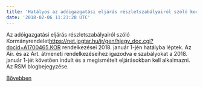 ```yaml
---
title: 'Hatályos az adóigazgatási eljárás részletszabályairól szóló kormányrendelet'
date: '2018-02-06 11:23:28 UTC'
---
```


Az adóigazgatási eljárás részletszabályairól szóló Kormányrendelet<https://net.jogtar.hu/jr/gen/hjegy_doc.cgi?docid=A1700465.KOR> rendelkezései 2018. január 1-jén hatályba léptek. Az Air. és az Art. átmeneti rendelkezéseihez igazodva e szabályokat a 2018. január 1-jét követően indult és a megismételt eljárásokban kell alkalmazni. Az RSM blogbejegyzése.


[Bővebben](http://ift.tt/2EMfHEQ)
